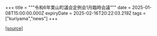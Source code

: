 +++
title = """令和6年栗山町議会定例会1月臨時会議"""
date = 2025-01-08T15:00:00.000Z
expiryDate = 2025-02-16T20:22:03.219Z
tags = ["kuriyama","news"]
+++


[[source]](https://www.town.kuriyama.hokkaido.jp/site/gikai/29930.html)
